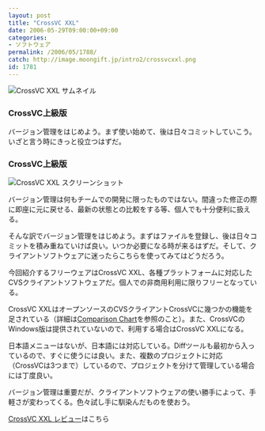 ```yaml
---
layout: post
title: "CrossVC XXL"
date: 2006-05-29T09:00:00+09:00
categories:
- ソフトウェア
permalink: /2006/05/1788/
catch: http://image.moongift.jp/intro2/crossvcxxl.png
id: 1781
---
```

 ![CrossVC XXL サムネイル](http://image.moongift.jp/intro2/crossvcxxl.t.png "CrossVC XXL サムネイル")
  

### CrossVC上級版
  
バージョン管理をはじめよう。まず使い始めて、後は日々コミットしていこう。いざと言う時にきっと役立つはずだ。  
<!--more-->  

### CrossVC上級版
  

![CrossVC XXL スクリーンショット](http://image.moongift.jp/intro2/crossvcxxl.png "CrossVC XXL スクリーンショット")

  

バージョン管理は何もチームでの開発に限ったものではない。間違った修正の際に即座に元に戻せる、最新の状態との比較をする等、個人でも十分便利に扱える。

  

そんな訳でバージョン管理をはじめよう。まずはファイルを登録し、後は日々コミットを積み重ねていけば良い。いつか必要になる時が来るはずだ。そして、クライアントソフトウェアに迷ったらこちらを使ってみてはどうだろう。

  

今回紹介するフリーウェアはCrossVC XXL、各種プラットフォームに対応したCVSクライアントソフトウェアだ。個人での非商用利用に限りフリーとなっている。

  

CrossVC XXLはオープンソースのCVSクライアントCrossVCに幾つかの機能を足されている（詳細は[Comparison Chart](http://www.lincvs.com/docs_xxl/comparison.pdf)を参照のこと）。また、CrossVCのWindows版は提供されていないので、利用する場合はCrossVC XXLになる。

  

日本語メニューはないが、日本語には対応している。Diffツールも最初から入っているので、すぐに使うには良い。また、複数のプロジェクトに対応（CrossVCは3つまで）しているので、プロジェクトを分けて管理している場合には丁度良い。

  

バージョン管理は重要だが、クライアントソフトウェアの使い勝手によって、手軽さが変わってくる。色々試し手に馴染んだものを使おう。

  

[CrossVC XXL レビュー](http://fw.moongift.jp/review/i-1793.html)はこちら

